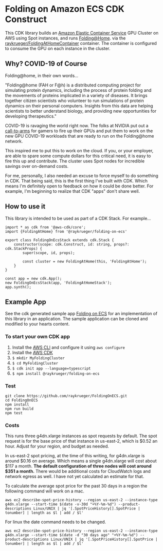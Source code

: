 # Folding on Amazon ECS CDK Construct

This CDK library builds an [Amazon Elastic Container
Service](https://aws.amazon.com/ecs/) GPU Cluster on AWS using Spot
instances, and runs [Folding@Home](https://foldingathome.org/). via the
[raykrueger/FoldingAtHomeContainer](https://github.com/raykrueger/FoldingAtHomeContainer)
container. The container is configured to consume the GPU on each instance in
the cluster.

## Why? COVID-19 of Course

Folding@home, in their own words...

"Folding@home (FAH or F@h) is a distributed computing project for simulating
protein dynamics, including the process of protein folding and the movements
of proteins implicated in a variety of diseases. It brings together citizen
scientists who volunteer to run simulations of protein dynamics on their
personal computers. Insights from this data are helping scientists to better
understand biology, and providing new opportunities for developing
therapeutics."

COVID-19 is ravaging the world right now. The folks at NVIDIA put out a
[call-to-arms](https://twitter.com/NVIDIAGeForce/status/1238496311776653312)
for gamers to fire up their GPUs and put them to work on the new GPU COVID-19
workloads that are ready to run on the Folding@home network.

This inspired me to put this to work on the cloud. If you, or your employer,
are able to spare some compute dollars for this critical need, it is easy to
fire this up and contribute. The cluster uses Spot nodes for incredible
savings over on-demand costs.

For me, personally, I also needed an excuse to force myself to do something
in CDK. That being said, this is the first thing I've built with CDK. Which
means I'm definitely open to feedback on how it could be done better. For
example, I'm beginning to realize that CDK "apps" don't share well.

## How to use it

This library is intended to be used as part of a CDK Stack. For example...

    import * as cdk from '@aws-cdk/core';
    import {FoldingAtHome} from '@raykrueger/folding-on-ecs'

    export class FoldingOnEcsStack extends cdk.Stack {
        constructor(scope: cdk.Construct, id: string, props?: cdk.StackProps) {
            super(scope, id, props);

            const cluster = new FoldingAtHome(this, 'FoldingAtHome');
        }
    }

    const app = new cdk.App();
    new FoldingOnEcsStack(app, 'FoldingAtHomeStack');
    app.synth();

## Example App

See the cdk generated sample app [Folding on
ECS](https://github.com/raykrueger/FoldingOnECS) for an implementation of
this library in an application. The sample application can be cloned and
modified to your hearts content.

### To start your own CDK app

1. Install the [AWS
CLI](https://docs.aws.amazon.com/cli/latest/userguide/cli-chap-install.html)
and configure it using `aws configure`
1. Install the [AWS CDK](https://docs.aws.amazon.com/cdk/latest/guide/getting_started.html)
1. `$ mkdir MyFoldingCluster`
1. `$ cd MyFoldingCluster`
1. `$ cdk init app --language=typescript`
1. `$ npm install @raykrueger/folding-on-ecs`


### Test

    git clone https://github.com/raykrueger/FoldingOnECS.git
    cd FoldingOnECS
    npm install
    npm run build
    npm test

### Costs

This runs three g4dn.xlarge instances as spot requests by default. The spot
request is for the base price of that instance in us-east-2, which is $0.52
an hour. Adjust for your region, and budget as needed.

In us-east-2 spot pricing, at the time of this writing, for g4dn.xlarge is
around $0.16 on average. Which means a single g4dn.xlarge will cost about
$117 a month. **The default configuration of three nodes will cost around $351
a month.** There would be additional costs for CloudWatch logs and network
egress as well. I have not yet calculated an estimate for that.

To calculate the average spot price for the past 30 days in a region the following command will work on a mac.

    aws ec2 describe-spot-price-history --region us-east-2 --instance-type g4dn.xlarge --start-time $(date -v-30d "+%Y-%m-%d") --product-descriptions Linux/UNIX | jq '[.SpotPriceHistory[].SpotPrice | tonumber] | length as $l | add / $l'

For linux the date command needs to be changed.

    aws ec2 describe-spot-price-history --region us-east-2 --instance-type g4dn.xlarge --start-time $(date -d "30 days ago" "+%Y-%m-%d") --product-descriptions Linux/UNIX | jq '[.SpotPriceHistory[].SpotPrice | tonumber] | length as $l | add / $l'